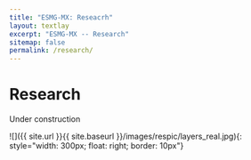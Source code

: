 ```yaml
---
title: "ESMG-MX: Reseacrh"
layout: textlay
excerpt: "ESMG-MX -- Research"
sitemap: false
permalink: /research/
---
```


# Research

Under construction
 
![]({{ site.url }}{{ site.baseurl }}/images/respic/layers_real.jpg){: style="width: 300px; float: right; border: 10px"}


